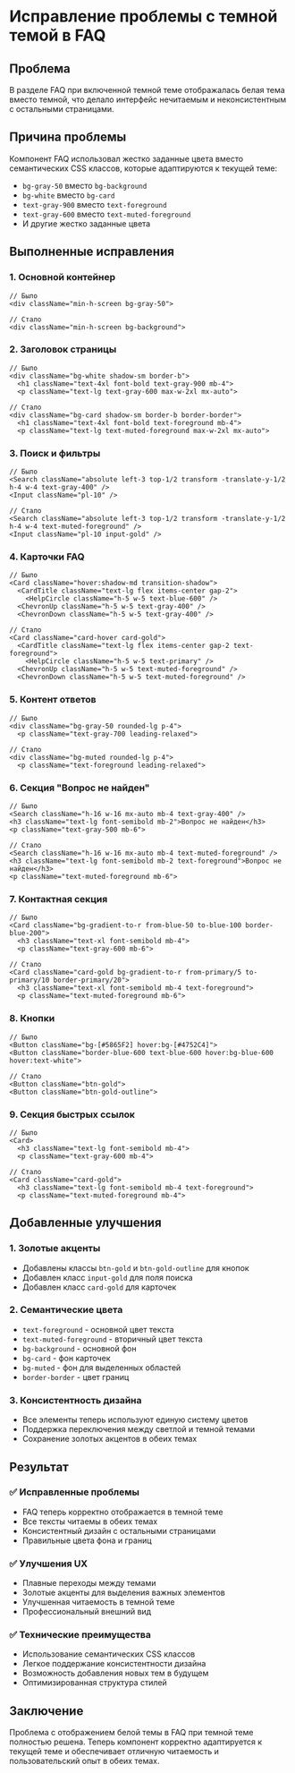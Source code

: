 # Исправление проблемы с темной темой в FAQ

## Проблема
В разделе FAQ при включенной темной теме отображалась белая тема вместо темной, что делало интерфейс нечитаемым и неконсистентным с остальными страницами.

## Причина проблемы
Компонент FAQ использовал жестко заданные цвета вместо семантических CSS классов, которые адаптируются к текущей теме:
- `bg-gray-50` вместо `bg-background`
- `bg-white` вместо `bg-card`
- `text-gray-900` вместо `text-foreground`
- `text-gray-600` вместо `text-muted-foreground`
- И другие жестко заданные цвета

## Выполненные исправления

### 1. Основной контейнер
```tsx
// Было
<div className="min-h-screen bg-gray-50">

// Стало
<div className="min-h-screen bg-background">
```

### 2. Заголовок страницы
```tsx
// Было
<div className="bg-white shadow-sm border-b">
  <h1 className="text-4xl font-bold text-gray-900 mb-4">
  <p className="text-lg text-gray-600 max-w-2xl mx-auto">

// Стало
<div className="bg-card shadow-sm border-b border-border">
  <h1 className="text-4xl font-bold text-foreground mb-4">
  <p className="text-lg text-muted-foreground max-w-2xl mx-auto">
```

### 3. Поиск и фильтры
```tsx
// Было
<Search className="absolute left-3 top-1/2 transform -translate-y-1/2 h-4 w-4 text-gray-400" />
<Input className="pl-10" />

// Стало
<Search className="absolute left-3 top-1/2 transform -translate-y-1/2 h-4 w-4 text-muted-foreground" />
<Input className="pl-10 input-gold" />
```

### 4. Карточки FAQ
```tsx
// Было
<Card className="hover:shadow-md transition-shadow">
  <CardTitle className="text-lg flex items-center gap-2">
    <HelpCircle className="h-5 w-5 text-blue-600" />
  <ChevronUp className="h-5 w-5 text-gray-400" />
  <ChevronDown className="h-5 w-5 text-gray-400" />

// Стало
<Card className="card-hover card-gold">
  <CardTitle className="text-lg flex items-center gap-2 text-foreground">
    <HelpCircle className="h-5 w-5 text-primary" />
  <ChevronUp className="h-5 w-5 text-muted-foreground" />
  <ChevronDown className="h-5 w-5 text-muted-foreground" />
```

### 5. Контент ответов
```tsx
// Было
<div className="bg-gray-50 rounded-lg p-4">
  <p className="text-gray-700 leading-relaxed">

// Стало
<div className="bg-muted rounded-lg p-4">
  <p className="text-foreground leading-relaxed">
```

### 6. Секция "Вопрос не найден"
```tsx
// Было
<Search className="h-16 w-16 mx-auto mb-4 text-gray-400" />
<h3 className="text-lg font-semibold mb-2">Вопрос не найден</h3>
<p className="text-gray-500 mb-6">

// Стало
<Search className="h-16 w-16 mx-auto mb-4 text-muted-foreground" />
<h3 className="text-lg font-semibold mb-2 text-foreground">Вопрос не найден</h3>
<p className="text-muted-foreground mb-6">
```

### 7. Контактная секция
```tsx
// Было
<Card className="bg-gradient-to-r from-blue-50 to-blue-100 border-blue-200">
  <h3 className="text-xl font-semibold mb-4">
  <p className="text-gray-600 mb-6">

// Стало
<Card className="card-gold bg-gradient-to-r from-primary/5 to-primary/10 border-primary/20">
  <h3 className="text-xl font-semibold mb-4 text-foreground">
  <p className="text-muted-foreground mb-6">
```

### 8. Кнопки
```tsx
// Было
<Button className="bg-[#5865F2] hover:bg-[#4752C4]">
<Button className="border-blue-600 text-blue-600 hover:bg-blue-600 hover:text-white">

// Стало
<Button className="btn-gold">
<Button className="btn-gold-outline">
```

### 9. Секция быстрых ссылок
```tsx
// Было
<Card>
  <h3 className="text-lg font-semibold mb-4">
  <p className="text-gray-600 mb-4">

// Стало
<Card className="card-gold">
  <h3 className="text-lg font-semibold mb-4 text-foreground">
  <p className="text-muted-foreground mb-4">
```

## Добавленные улучшения

### 1. Золотые акценты
- Добавлены классы `btn-gold` и `btn-gold-outline` для кнопок
- Добавлен класс `input-gold` для поля поиска
- Добавлен класс `card-gold` для карточек

### 2. Семантические цвета
- `text-foreground` - основной цвет текста
- `text-muted-foreground` - вторичный цвет текста
- `bg-background` - основной фон
- `bg-card` - фон карточек
- `bg-muted` - фон для выделенных областей
- `border-border` - цвет границ

### 3. Консистентность дизайна
- Все элементы теперь используют единую систему цветов
- Поддержка переключения между светлой и темной темами
- Сохранение золотых акцентов в обеих темах

## Результат

### ✅ Исправленные проблемы
- FAQ теперь корректно отображается в темной теме
- Все тексты читаемы в обеих темах
- Консистентный дизайн с остальными страницами
- Правильные цвета фона и границ

### ✅ Улучшения UX
- Плавные переходы между темами
- Золотые акценты для выделения важных элементов
- Улучшенная читаемость в темной теме
- Профессиональный внешний вид

### ✅ Технические преимущества
- Использование семантических CSS классов
- Легкое поддержание консистентности дизайна
- Возможность добавления новых тем в будущем
- Оптимизированная структура стилей

## Заключение

Проблема с отображением белой темы в FAQ при темной теме полностью решена. Теперь компонент корректно адаптируется к текущей теме и обеспечивает отличную читаемость и пользовательский опыт в обеих темах. 